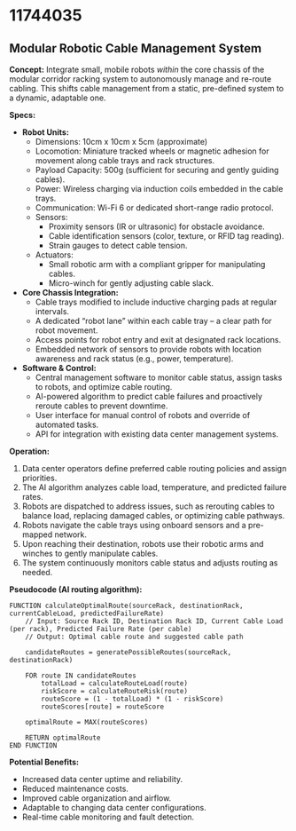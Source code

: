 # 11744035

## Modular Robotic Cable Management System

**Concept:** Integrate small, mobile robots *within* the core chassis of the modular corridor racking system to autonomously manage and re-route cabling. This shifts cable management from a static, pre-defined system to a dynamic, adaptable one.

**Specs:**

*   **Robot Units:**
    *   Dimensions: 10cm x 10cm x 5cm (approximate)
    *   Locomotion: Miniature tracked wheels or magnetic adhesion for movement along cable trays and rack structures.
    *   Payload Capacity: 500g (sufficient for securing and gently guiding cables).
    *   Power: Wireless charging via induction coils embedded in the cable trays.
    *   Communication: Wi-Fi 6 or dedicated short-range radio protocol.
    *   Sensors:
        *   Proximity sensors (IR or ultrasonic) for obstacle avoidance.
        *   Cable identification sensors (color, texture, or RFID tag reading).
        *   Strain gauges to detect cable tension.
    *   Actuators:
        *   Small robotic arm with a compliant gripper for manipulating cables.
        *   Micro-winch for gently adjusting cable slack.
*   **Core Chassis Integration:**
    *   Cable trays modified to include inductive charging pads at regular intervals.
    *   A dedicated “robot lane” within each cable tray – a clear path for robot movement.
    *   Access points for robot entry and exit at designated rack locations.
    *   Embedded network of sensors to provide robots with location awareness and rack status (e.g., power, temperature).
*   **Software & Control:**
    *   Central management software to monitor cable status, assign tasks to robots, and optimize cable routing.
    *   AI-powered algorithm to predict cable failures and proactively reroute cables to prevent downtime.
    *   User interface for manual control of robots and override of automated tasks.
    *   API for integration with existing data center management systems.

**Operation:**

1.  Data center operators define preferred cable routing policies and assign priorities.
2.  The AI algorithm analyzes cable load, temperature, and predicted failure rates.
3.  Robots are dispatched to address issues, such as rerouting cables to balance load, replacing damaged cables, or optimizing cable pathways.
4.  Robots navigate the cable trays using onboard sensors and a pre-mapped network.
5.  Upon reaching their destination, robots use their robotic arms and winches to gently manipulate cables.
6.  The system continuously monitors cable status and adjusts routing as needed.

**Pseudocode (AI routing algorithm):**

```
FUNCTION calculateOptimalRoute(sourceRack, destinationRack, currentCableLoad, predictedFailureRate)
    // Input: Source Rack ID, Destination Rack ID, Current Cable Load (per rack), Predicted Failure Rate (per cable)
    // Output: Optimal cable route and suggested cable path
    
    candidateRoutes = generatePossibleRoutes(sourceRack, destinationRack)
    
    FOR route IN candidateRoutes
        totalLoad = calculateRouteLoad(route)
        riskScore = calculateRouteRisk(route)
        routeScore = (1 - totalLoad) * (1 - riskScore)
        routeScores[route] = routeScore
    
    optimalRoute = MAX(routeScores)
    
    RETURN optimalRoute
END FUNCTION
```

**Potential Benefits:**

*   Increased data center uptime and reliability.
*   Reduced maintenance costs.
*   Improved cable organization and airflow.
*   Adaptable to changing data center configurations.
*   Real-time cable monitoring and fault detection.
